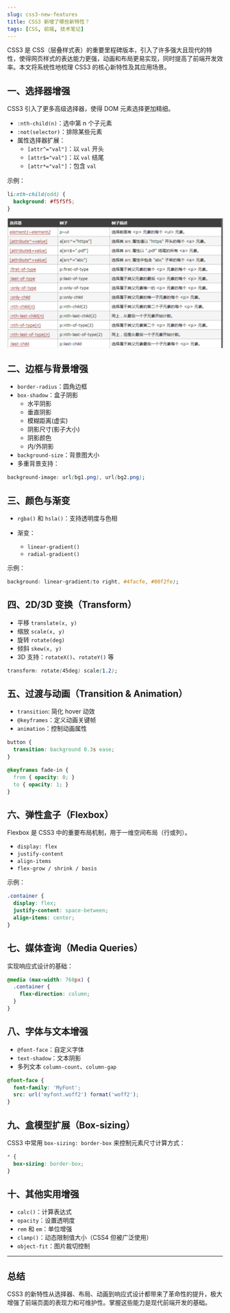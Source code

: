 ```yaml
---
slug: css3-new-features
title: CSS3 新增了哪些新特性？
tags: [CSS, 前端, 技术笔记]
---
```


CSS3 是 CSS（层叠样式表）的重要里程碑版本，引入了许多强大且现代的特性，使得网页样式的表达能力更强，动画和布局更易实现，同时提高了前端开发效率。本文将系统性地梳理 CSS3 的核心新特性及其应用场景。

## 一、选择器增强

CSS3 引入了更多高级选择器，使得 DOM 元素选择更加精细。

- `:nth-child(n)`：选中第 n 个子元素
- `:not(selector)`：排除某些元素
- 属性选择器扩展：
  - `[attr^="val"]`：以 `val` 开头
  - `[attr$="val"]`：以 `val` 结尾
  - `[attr*="val"]`：包含 `val`

示例：
```css
li:nth-child(odd) {
  background: #f5f5f5;
}
```  
![alt text](image-4.png)

## 二、边框与背景增强

* `border-radius`：圆角边框
* `box-shadow`：盒子阴影 
    - 水平阴影
    - 垂直阴影
    - 模糊距离(虚实)
    - 阴影尺寸(影子大小)
    - 阴影颜色
    - 内/外阴影
* `background-size`：背景图大小
* 多重背景支持：

```css
background-image: url(bg1.png), url(bg2.png);
```

## 三、颜色与渐变

* `rgba()` 和 `hsla()`：支持透明度与色相
* 渐变：

  * `linear-gradient()`
  * `radial-gradient()`

示例：

```css
background: linear-gradient(to right, #4facfe, #00f2fe);
```

## 四、2D/3D 变换（Transform）

* 平移 `translate(x, y)`
* 缩放 `scale(x, y)`
* 旋转 `rotate(deg)`
* 倾斜 `skew(x, y)`
* 3D 支持：`rotateX()`、`rotateY()` 等

```css
transform: rotate(45deg) scale(1.2);
```

## 五、过渡与动画（Transition & Animation）

* `transition`: 简化 hover 动效
* `@keyframes`：定义动画关键帧
* `animation`：控制动画属性

```css
button {
  transition: background 0.3s ease;
}
```

```css
@keyframes fade-in {
  from { opacity: 0; }
  to { opacity: 1; }
}
```

## 六、弹性盒子（Flexbox）

Flexbox 是 CSS3 中的重要布局机制，用于一维空间布局（行或列）。

* `display: flex`
* `justify-content`
* `align-items`
* `flex-grow / shrink / basis`

示例：

```css
.container {
  display: flex;
  justify-content: space-between;
  align-items: center;
}
```

## 七、媒体查询（Media Queries）

实现响应式设计的基础：

```css
@media (max-width: 768px) {
  .container {
    flex-direction: column;
  }
}
```

## 八、字体与文本增强

* `@font-face`：自定义字体
* `text-shadow`：文本阴影
* 多列文本 `column-count`、`column-gap`

```css
@font-face {
  font-family: 'MyFont';
  src: url('myfont.woff2') format('woff2');
}
```

## 九、盒模型扩展（Box-sizing）

CSS3 中常用 `box-sizing: border-box` 来控制元素尺寸计算方式：

```css
* {
  box-sizing: border-box;
}
```

## 十、其他实用增强

* `calc()`：计算表达式
* `opacity`：设置透明度
* `rem` 和 `em`：单位增强
* `clamp()`：动态限制值大小（CSS4 但被广泛使用）
* `object-fit`：图片裁切控制

---

## 总结

CSS3 的新特性从选择器、布局、动画到响应式设计都带来了革命性的提升，极大增强了前端页面的表现力和可维护性。掌握这些能力是现代前端开发的基础。

